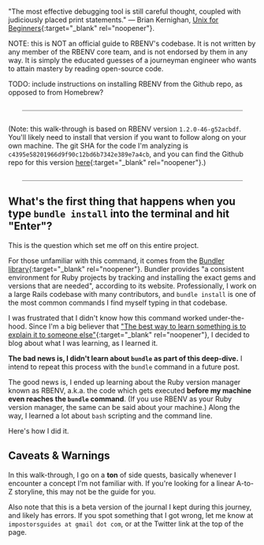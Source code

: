"The most effective debugging tool is still careful thought, coupled with judiciously placed print statements." — Brian Kernighan, [<u>Unix for Beginners</u>](https://web.archive.org/web/20220122011437/https://wolfram.schneider.org/bsd/7thEdManVol2/beginners/beginners.pdf){:target="_blank" rel="noopener"}.

NOTE: this is NOT an official guide to RBENV's codebase.  It is not written by any member of the RBENV core team, and is not endorsed by them in any way.  It is simply the educated guesses of a journeyman engineer who wants to attain mastery by reading open-source code.

TODO: include instructions on installing RBENV from the Github repo, as opposed to from Homebrew?

<div style="margin: 2em; border-bottom: 1px solid grey"></div>

(Note: this walk-through is based on RBENV version `1.2.0-46-g52acbdf`.  You'll likely need to install that version if you want to follow along on your own machine.  The git SHA for the code I'm analyzing is `c4395e58201966d9f90c12bd6b7342e389e7a4cb`, and you can find the Github repo for this version [here](https://github.com/rbenv/rbenv/tree/c4395e58201966d9f90c12bd6b7342e389e7a4cb){:target="_blank" rel="noopener"}.)

<div style="margin: 2em; border-bottom: 1px solid grey"></div>

## What's the first thing that happens when you type `bundle install` into the terminal and hit "Enter"?

This is the question which set me off on this entire project.

For those unfamiliar with this command, it comes from the [Bundler library](https://bundler.io/){:target="_blank" rel="noopener"}.  Bundler provides "a consistent environment for Ruby projects by tracking and installing the exact gems and versions that are needed", according to its website.  Professionally, I work on a large Rails codebase with many contributors, and `bundle install` is one of the most common commands I find myself typing in that codebase.

I was frustrated that I didn't know how this command worked under-the-hood.  Since I'm a big believer that ["The best way to learn something is to explain it to someone else"](https://ideas.time.com/2011/11/30/the-protege-effect/){:target="_blank" rel="noopener"}, I decided to blog about what I was learning, as I learned it.

**The bad news is, I didn't learn about `bundle` as part of this deep-dive.**  I intend to repeat this process with the `bundle` command in a future post.

The good news is, I ended up learning about the Ruby version manager known as RBENV, a.k.a. the code which gets executed **before my machine even reaches the `bundle` command**.  (If you use RBENV as your Ruby version manager, the same can be said about your machine.)  Along the way, I learned a lot about `bash` scripting and the command line.

Here's how I did it.

## Caveats & Warnings

In this walk-through, I go on a **ton** of side quests, basically whenever I encounter a concept I'm not familiar with.  If you're looking for a linear A-to-Z storyline, this may not be the guide for you.

Also note that this is a beta version of the journal I kept during this journey, and likely has errors.  If you spot something that I got wrong, let me know at `impostorsguides at gmail dot com`, or at the Twitter link at the top of the page.
